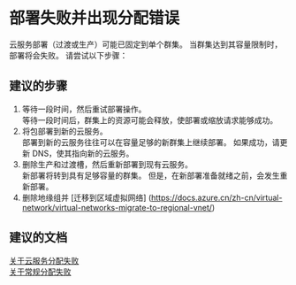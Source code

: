 <properties 
    pageTitle="My deployment fails with allocation errors"
    description="部署失败并出现分配错误"
    service="microsoft.classiccompute"
    resource="domainnames"
    authors="jluk"
    displayOrder="2"
    selfHelpType="resource"
    supportTopicIds=""
    resourceTags=""  
    productPesIds=""
    cloudEnvironments="public"
/>


# 部署失败并出现分配错误
云服务部署（过渡或生产）可能已固定到单个群集。 当群集达到其容量限制时，部署将会失败。 请尝试以下步骤：

## **建议的步骤**

1. 等待一段时间，然后重试部署操作。<br>
等待一段时间后，群集上的资源可能会释放，使部署或缩放请求能够成功。   
2. 将包部署到新的云服务。<br>
部署到新的云服务往往可以在容量足够的新群集上继续部署。 如果成功，请更新 DNS，使其指向新的云服务。 
3. 删除生产和过渡槽，然后重新部署到现有云服务。<br>
新部署将转到具有足够容量的群集。 但是，在新部署准备就绪之前，会发生重新部署。 
4. 删除地缘组并 [迁移到区域虚拟网络] (https://docs.azure.cn/zh-cn/virtual-network/virtual-networks-migrate-to-regional-vnet/)
 
## **建议的文档**
[关于云服务分配失败](https://docs.azure.cn/zh-cn/cloud-services/cloud-services-allocation-failures/) <br>
[关于常规分配失败](https://azure.microsoft.com/blog/allocation-failure-and-remediation/)



<!--HONumber=Oct16_HO2-->


